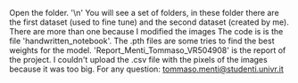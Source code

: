 Open the folder. '\n'
You will see a set of folders, in these folder there are the first dataset (used to fine tune) and the second dataset (created by me). There are more than one because I modified the images
The code is is the file 'handwritten_notebook'.
The .pth files are some tries to find the best weights for the model.
'Report_Menti_Tommaso_VR504908' is the report of the project.
I couldn't upload the .csv file with the pixels of the images because it was too big.
For any question: tommaso.menti@studenti.univr.it
